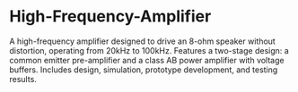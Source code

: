 # High-Frequency-Amplifier
A high-frequency amplifier designed to drive an 8-ohm speaker without distortion, operating from 20kHz to 100kHz. Features a two-stage design: a common emitter pre-amplifier and a class AB power amplifier with voltage buffers. Includes design, simulation, prototype development, and testing results.
